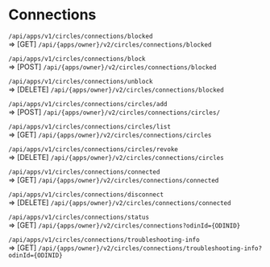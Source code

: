 # Connections

`/api/apps/v1/circles/connections/blocked`\
=> [GET] `/api/{apps/owner}/v2/circles/connections/blocked`

`/api/apps/v1/circles/connections/block`\
=> [POST] `/api/{apps/owner}/v2/circles/connections/blocked`

`/api/apps/v1/circles/connections/unblock`\
=> [DELETE] `/api/{apps/owner}/v2/circles/connections/blocked`

`/api/apps/v1/circles/connections/circles/add`\
=> [POST] `/api/{apps/owner}/v2/circles/connections/circles/`

`/api/apps/v1/circles/connections/circles/list`\
=> [GET] `/api/{apps/owner}/v2/circles/connections/circles`

`/api/apps/v1/circles/connections/circles/revoke`\
=> [DELETE] `/api/{apps/owner}/v2/circles/connections/circles`

`/api/apps/v1/circles/connections/connected`\
=> [GET] `/api/{apps/owner}/v2/circles/connections/connected`

`/api/apps/v1/circles/connections/disconnect`\
=> [DELETE] `/api/{apps/owner}/v2/circles/connections/connected`

`/api/apps/v1/circles/connections/status`\
=> [GET] `/api/{apps/owner}/v2/circles/connections?odinId={ODINID}`

`/api/apps/v1/circles/connections/troubleshooting-info`\
=> [GET] `/api/{apps/owner}/v2/circles/connections/troubleshooting-info?odinId={ODINID}`
